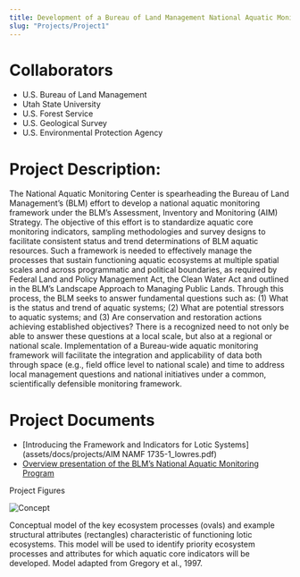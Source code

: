 ```yaml
---
title: Development of a Bureau of Land Management National Aquatic Monitoring Framework
slug: "Projects/Project1"
---
```


# Collaborators

- U.S. Bureau of Land Management
- Utah State University
- U.S. Forest Service
- U.S. Geological Survey
- U.S. Environmental Protection Agency

# Project Description:

The National Aquatic Monitoring Center is spearheading the Bureau of Land Management’s (BLM) effort to develop a national aquatic monitoring framework under the BLM’s Assessment, Inventory and Monitoring (AIM) Strategy. The objective of this effort is to standardize aquatic core monitoring indicators, sampling methodologies and survey designs to facilitate consistent status and trend determinations of BLM aquatic resources. Such a framework is needed to effectively manage the processes that sustain functioning aquatic ecosystems at multiple spatial scales and across programmatic and political boundaries, as required by Federal Land and Policy Management Act, the Clean Water Act and outlined in the BLM’s Landscape Approach to Managing Public Lands. Through this process, the BLM seeks to answer fundamental questions such as: (1) What is the status and trend of aquatic systems; (2) What are potential stressors to aquatic systems; and (3) Are conservation and restoration actions achieving established objectives? There is a recognized need to not only be able to answer these questions at a local scale, but also at a regional or national scale. Implementation of a Bureau-wide aquatic monitoring framework will facilitate the integration and applicability of data both through space (e.g., field office level to national scale) and time to address local management questions and national initiatives under a common, scientifically defensible monitoring framework.

# Project Documents

- [Introducing the Framework and Indicators for Lotic Systems](assets/docs/projects/AIM NAMF 1735-1_lowres.pdf)
- [Overview presentation of the BLM’s National Aquatic Monitoring Program](assets/docs/projects/ACI_Fisheries_SWA_Riparian_Briefing_21May2012.pdf)


Project Figures

![Concept]({{site.baseurl}}/assets/images/projects/blm_monitoring.png)

Conceptual model of the key ecosystem processes (ovals) and example structural attributes (rectangles) characteristic of functioning lotic ecosystems. This model will be used to identify priority ecosystem processes and attributes for which aquatic core indicators will be developed. Model adapted from Gregory et al., 1997.